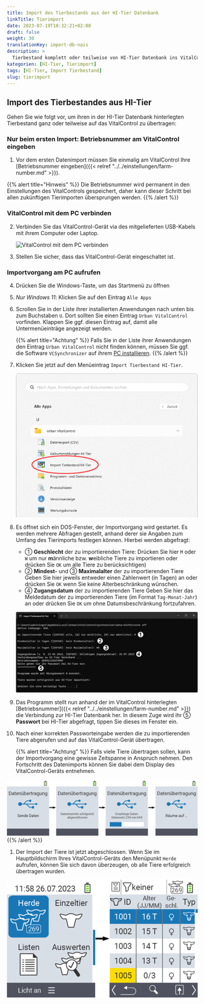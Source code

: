 ```yaml
---
title: Import des Tierbestands aus der HI-Tier Datenbank
linkTitle: Tierimport
date: 2023-07-19T10:32:21+02:00
draft: false
weight: 30
translationKey: import-db-nais
description: >
  Tierbestand komplett oder teilweise von HI-Tier Datenbank ins VitalControl importieren
kategorien: [HI-Tier, Tierimport]
tags: [HI-Tier, Import Tierbestand]
slug: tierimport
---
```

## Import des Tierbestandes aus HI-Tier

Gehen Sie wie folgt vor, um ihren in der HI-Tier Datenbank hinterlegten Tierbestand ganz oder teilweise auf das VitalControl zu übertragen:

### Nur beim ersten Import: Betriebsnummer am VitalControl eingeben

1. Vor dem ersten Datenimport müssen Sie einmalig am VitalControl Ihre [Betriebsnummer eingeben]({{< relref "../../einstellungen/farm-number.md" >}}).

  {{% alert title="Hinweis" %}}
Die Betriebsnummer wird permanent in den Einstellungen des VitalControls gespeichert, daher kann dieser Schritt bei allen zukünftigen Tierimporten übersprungen werden.
  {{% /alert %}}

### VitalControl mit dem PC verbinden

2. Verbinden Sie das VitalControl-Gerät via des mitgelieferten USB-Kabels mit ihrem Computer oder Laptop.

   ![VitalControl mit dem PC verbinden](/images/synchronisation/connect-to-pc.svg "VitalControl mit PC koppeln")

1. Stellen Sie sicher, dass das VitalControl-Gerät eingeschaltet ist.

### Importvorgang am PC aufrufen

4. Drücken Sie die Windows-Taste, um das Startmenü zu öffnen

1. *Nur Windows 11*: Klicken Sie auf den Eintrag `Alle Apps`

1. Scrollen Sie in der Liste ihrer installierten Anwendungen nach unten bis zum Buchstaben `U`. Dort sollten Sie einen Eintrag `Urban VitalControl` vorfinden. Klappen Sie ggf. diesen Eintrag auf, damit alle Untermenüeinträge angezeigt werden.

    {{% alert title="Achtung" %}}
Falls Sie in der Liste ihrer Anwendungen den Eintrag `Urban VitalControl` nicht finden können, müssen Sie ggf. die Software `VCSynchronizer` auf ihrem [PC installieren](../../vcsynchronizer/installation/).
    {{% /alert %}}

1. Klicken Sie jetzt auf den Menüeintrag `Import Tierbestand HI-Tier`.

   ![Windows Startmenü, Eintrag für Urban VitalControl (VCSynchronizer)](../../vcsynchronizer/images/tierimport/import-tierbestand.png "Windows Startmenü, VitalControl")

1. Es öffnet sich ein DOS-Fenster, der Importvorgang wird gestartet. Es werden mehrere Abfragen gestellt, anhand derer sie Angaben zum Umfang des Tierimports festlegen können. Hierbei werden abgefragt:

   - ➀ **Geschlecht** der zu importierenden Tiere:
     Drücken Sie hier `M` oder `W` um nur **m**ännliche bzw. **w**eibliche Tiere zu importieren oder drücken Sie `OK` um alle Tiere zu berücksichtigen)
   - ➁ **Mindest-** und ➂ **Maximalalter** der zu importierenden Tiere
     Geben Sie hier jeweils entweder einen Zahlenwert (in Tagen) an oder drücken Sie `OK` wenn Sie keine Alterbeschränkung wünschen.
   - ➃ **Zugangsdatum** der zu importierenden Tiere
     Geben Sie hier das Meldedatum der zu importierenden Tiere (im Format `Tag-Monat-Jahr`) an oder drücken Sie `OK` um ohne Datumsbeschränkung fortzufahren.
     <br>

   ![DOS-Fenster, Import des Tierbestandes aus HI-Tier](../../vcsynchronizer/images/tierimport/ablauf-import.png "DOS-Fenster, Import Tierbestand")

1. Das Programm stellt nun anhand der im VitalControl hinterlegten [Betriebsnummer]({{< relref "../../einstellungen/farm-number.md" >}}) die Verbindung zur HI-Tier Datenbank her. In diesem Zuge wird ihr ➄ **Passwort** bei HI-Tier abgefragt, tippen Sie dieses im Fenster ein.

1. Nach einer korrekten Passworteingabe werden die zu importierenden Tiere abgerufen und auf das VitalControl-Gerät übertragen.

    {{% alert title="Achtung" %}}
Falls viele Tiere übertragen sollen, kann der Importvorgang eine gewisse Zeitspanne in Anspruch nehmen. Den Fortschritt des Datenimports können Sie dabei dem Display des VitalControl-Geräts entnehmen.

![Datenimport von HI-Tier, Fortschrittsanzeige](../../vcsynchronizer/images/tierimport/datenuebertragung.png "Fortschritt Datenimport")
    {{% /alert %}}

1. Der Import der Tiere ist jetzt abgeschlossen. Wenn Sie im Hauptbildschirm Ihres VitalControl-Geräts den Menüpunkt `Herde` aufrufen, können Sie sich davon überzeugen, ob alle Tiere erfolgreich übertragen wurden.

  ![Importierte Herde, Ansicht im VitalControl](../../vcsynchronizer/images/tierimport/herde.png "Importierte Tiere")
